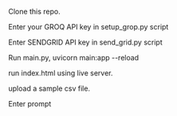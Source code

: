 Clone this repo.

Enter your GROQ API key in setup_grop.py script

Enter SENDGRID API key in send_grid.py script

Run main.py, uvicorn main:app --reload

run index.html using live server.

upload a sample csv file.

Enter prompt
